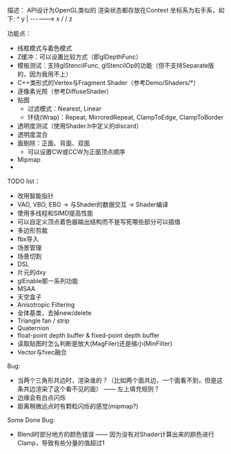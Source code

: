 描述：
API设计为OpenGL类似的
渲染状态都存放在Context
坐标系为右手系，如下: 
		^ y
		 |
		 ------> x
	   /
	 /
	z


功能点：
* 线框模式与着色模式
* Z缓冲：可以设置比较方式（即glDepthFunc）
* 模板测试：支持glStencilFunc, glStencilOp的功能（但不支持Separate版的，因为我用不上）
* C++类形式的Vertex与Fragment Shader（参考Demo/Shaders/*）
* 逐像素光照（参考DiffuseShader）
* 贴图
  * 过滤模式：Nearest, Linear
  * 环绕(Wrap)：Repeat, MirroredRepeat, ClampToEdge, ClampToBorder
* 透明度测试（使用Shader.h中定义的discard）
* 透明度混合
* 面剔除：正面、背面、双面
  * 可以设置CW或CCW为正面顶点顺序
* Mipmap
* ​

TODO list：
* 改用智能指针
* VAO, VBO, EBO -> 与Shader的数据交互 -> Shader编译
* 使用多线程和SIMD提高性能
* 可以自定义顶点着色器输出结构而不是写死哪些部分可以插值
* 多边形剪裁
* fbx导入
* 场景管理
* 场景切割
* DSL
* 片元的dxy
* glEnable那一系列功能
* MSAA
* 天空盒子
* Anisotropic Filtering
* 全体基类，去掉new/delete
* Triangle fan / strip
* Quaternion
* float-point depth buffer & fixed-point depth buffer
* 读取贴图时怎么判断是放大(MagFiler)还是缩小(MinFilter)
* Vector与fvec融合

Bug:
* 当两个三角形共边时，渲染谁的？（比如两个面共边，一个面看不到，但是这条共边渲染了这个看不见的面） —— 左上填充规则？
* 边缘会有白点闪烁
* 距离稍微远点时有颗粒闪烁的感觉(mipmap?)

Some Done Bug:
* Blend时部分地方的颜色错误 —— 因为没有对Shader计算出来的颜色进行Clamp，导致有些分量的值超过1
